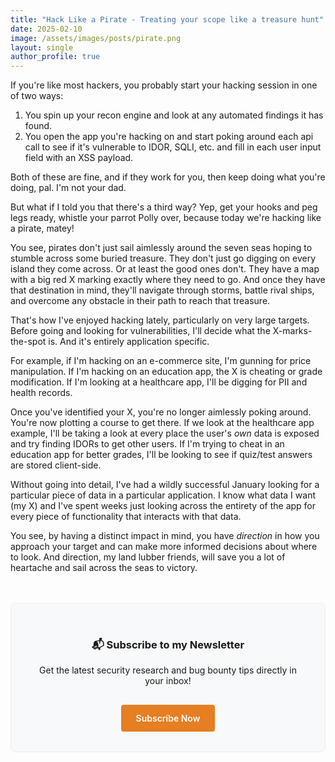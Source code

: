 ```yaml
---
title: "Hack Like a Pirate - Treating your scope like a treasure hunt"
date: 2025-02-10
image: /assets/images/posts/pirate.png
layout: single
author_profile: true
---
```


If you're like most hackers, you probably start your hacking session in one of two ways:

1. You spin up your recon engine and look at any automated findings it has found.
2. You open the app you're hacking on and start poking around each api call to see if it's vulnerable to IDOR, SQLI, etc. and fill in each user input field with an XSS payload.

Both of these are fine, and if they work for you, then keep doing what you're doing, pal. I'm not your dad.

But what if I told you that there's a third way? Yep, get your hooks and peg legs ready, whistle your parrot Polly over, because today we're hacking like a pirate, matey!

You see, pirates don't just sail aimlessly around the seven seas hoping to stumble across some buried treasure. They don't just go digging on every island they come across. Or at least the good ones don't. They have a map with a big red X marking exactly where they need to go. And once they have that destination in mind, they'll navigate through storms, battle rival ships, and overcome any obstacle in their path to reach that treasure.

That's how I've enjoyed hacking lately, particularly on very large targets. Before going and looking for vulnerabilities, I'll decide what the X-marks-the-spot is. And it's entirely application specific. 

For example, if I'm hacking on an e-commerce site, I'm gunning for price manipulation. If I'm hacking on an education app, the X is cheating or grade modification. If I'm looking at a healthcare app, I'll be digging for PII and health records.

Once you've identified your X, you're no longer aimlessly poking around. You're now plotting a course to get there. If we look at the healthcare app example, I'll be taking a look at every place the user's _own_ data is exposed and try finding IDORs to get other users. If I'm trying to cheat in an education app for better grades, I'll be looking to see if quiz/test answers are stored client-side. 

Without going into detail, I've had a wildly successful January looking for a particular piece of data in a particular application. I know what data I want (my X) and I've spent weeks just looking across the entirety of the app for every piece of functionality that interacts with that data. 

You see, by having a distinct impact in mind, you have _direction_ in how you approach your target and can make more informed decisions about where to look. And direction, my land lubber friends, will save you a lot of heartache and sail across the seas to victory. 






<div class="newsletter-signup">
  <h3>📬 Subscribe to my Newsletter</h3>
  <p>Get the latest security research and bug bounty tips directly in your inbox!</p>
  <a href="https://archangel.beehiiv.com/" class="newsletter-button">
    Subscribe Now
  </a>
</div>

<style>
  .newsletter-signup {
    margin: 3rem 0;
    padding: 2rem;
    background: #f8f9fa;
    border-radius: 8px;
    text-align: center;
    border: 1px solid #e9ecef;
  }

  .newsletter-button {
    display: inline-block;
    padding: 0.8rem 1.5rem;
    background-color: #e67e22;
    color: white;
    text-decoration: none;
    border-radius: 4px;
    font-weight: 600;
    margin-top: 1rem;
    transition: background-color 0.2s ease;
  }

  .newsletter-button:hover {
    background-color: #d35400;
    color: white;
  }
</style>